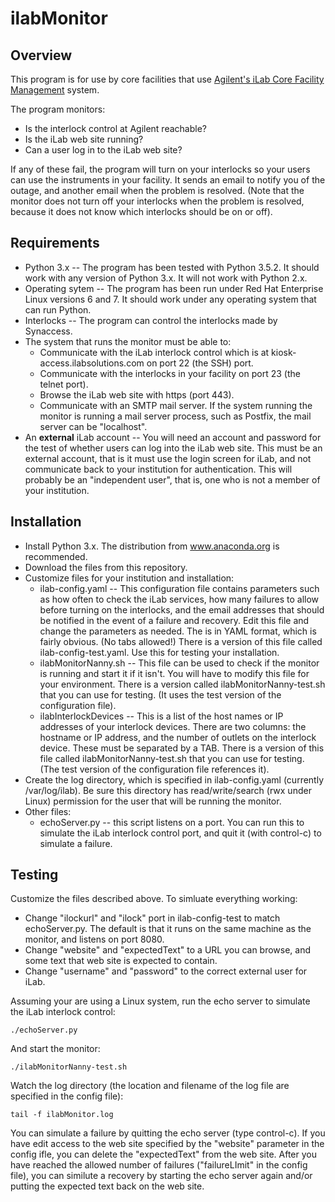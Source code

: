 # ilabMonitor

## Overview



This program is for use by core facilities that use [Agilent's iLab Core Facility Management](https://www.agilent.com/en/products/lab-management-software/core-facility-management/ilab-core-facility-management) system.

The program monitors:
* Is the interlock control at Agilent reachable?
* Is the iLab web site running?
* Can a user log in to the iLab web site?

If any of these fail, the program will turn on your interlocks so your users can use the instruments in your facility. It sends an email to notify you of the outage, and another email when the problem is resolved.  (Note that the monitor does not turn off your interlocks when the problem is resolved, because it does not know which interlocks should be on or off).

## Requirements

* Python 3.x -- The program has been tested with Python 3.5.2.  It should work with any version of Python 3.x.  It will not work with Python 2.x.
* Operating sytem -- The program has been run under Red Hat Enterprise Linux versions 6 and 7.  It should work under any operating system that can run Python.
* Interlocks -- The program can control the interlocks made by Synaccess.
* The system that runs the monitor must be able to:
  * Communicate with the iLab interlock control which is at kiosk-access.ilabsolutions.com on port 22 (the SSH) port.
  * Communicate with the interlocks in your facility on port 23 (the telnet port).
  * Browse the iLab web site with https (port 443).
  * Communicate with an SMTP mail server.  If the system running the monitor is running a mail server process, such as Postfix, the mail server can be "localhost".
* An **external** iLab account -- You will need an account and password for the test of whether users can log into the iLab web site.  This must be an external account, that is it must use the login screen for iLab, and not communicate back to your institution for authentication.  This will probably be an "independent user", that is, one who is not a member of your institution.

## Installation

* Install Python 3.x.  The distribution from www.anaconda.org is recommended.
* Download the files from this repository.
* Customize files for your institution and installation:
  * ilab-config.yaml -- This configuration file contains parameters such as how often to check the iLab services, how many failures to allow before turning on the interlocks, and the email addresses that should be notified in the event of a failure and recovery.  Edit this file and change the parameters as needed.  The is in YAML format, which is fairly obvious.  (No tabs allowed!)  There is a version of this file called ilab-config-test.yaml.  Use this for testing your installation.
  * ilabMonitorNanny.sh -- This file can be used to check if the monitor is running and start it if it isn't.  You will have to modify this file for your environment.  There is a version called ilabMonitorNanny-test.sh that you can use for testing.  (It uses the test version of the configuration file).
  * ilabInterlockDevices -- This is a list of the host names or IP addresses of your interlock devices.  There are two columns: the hostname or IP address, and the number of outlets on the interlock device.  These must be separated by a TAB.  There is a version of this file called ilabMonitorNanny-test.sh that you can use for testing.  (The test version of the configuration file references it).
* Create the log directory, which is specified in ilab-config.yaml (currently /var/log/ilab).  Be sure this directory has read/write/search (rwx under Linux) permission for the user that will be running the monitor.
* Other files:
  * echoServer.py -- this script listens on a port.  You can run this to simulate the iLab interlock control port, and quit it (with control-c) to simulate a failure.
  
 ## Testing
 
Customize the files described above.  To simluate everything working:

* Change "ilockurl" and "ilock" port in ilab-config-test to match echoServer.py.  The default is that it runs on the same machine as the monitor, and listens on port 8080.
* Change "website" and "expectedText" to a URL you can browse, and some text that web site is expected to contain.
* Change "username" and "password" to the correct external user for iLab.

Assuming your are using a Linux system, run the echo server to simulate the iLab interlock control:
 ```
 ./echoServer.py
 ```
 
 And start the monitor:
 ```
 ./ilabMonitorNanny-test.sh
 ```
 
 Watch the log directory (the location and filename of the log file are specified in the config file):
 ```
 tail -f ilabMonitor.log
 ```
 
 You can simulate a failure by quitting the echo server (type control-c).  If you have edit access to the web site specified by the "website" parameter in the config ifle, you can delete the "expectedText" from the web site.  After you have reached the allowed number of failures ("failureLImit" in the config file), you can similute a recovery by starting the echo server again and/or putting the expected text back on the web site.
 
  
